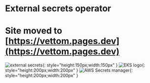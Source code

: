 # External secrets operator
# Site moved to [https://vettom.pages.dev](https://vettom.pages.dev)
![external secrets](https://vettom-images.s3.eu-west-1.amazonaws.com/kubernetes/external-secrets.png){: style="height:150px;width:150px" }
![EKS logo ](https://vettom-images.s3.eu-west-1.amazonaws.com/aws/amazon_eks.png){: style="height:200px;width:200px"  }
![AWS Secrets manager ](https://vettom-images.s3.eu-west-1.amazonaws.com/aws/secrets-manager.png){: style="height:200px;width:200px"  }
